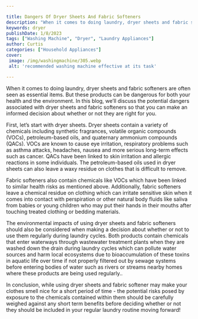 ```yaml
---

title: Dangers Of Dryer Sheets And Fabric Softeners
description: "When it comes to doing laundry, dryer sheets and fabric softeners are often seen as essential items. But these products can be dan...take a moment to check it out "
keywords: dryer
publishDate: 1/8/2023
tags: ["Washing Machine", "Dryer", "Laundry Appliances"]
author: Curtis
categories: ["Household Appliances"]
cover: 
 image: /img/washingmachine/305.webp
 alt: 'recommended washing machine effective at its task'

---
```


When it comes to doing laundry, dryer sheets and fabric softeners are often seen as essential items. But these products can be dangerous for both your health and the environment. In this blog, we’ll discuss the potential dangers associated with dryer sheets and fabric softeners so that you can make an informed decision about whether or not they are right for you. 

First, let’s start with dryer sheets. Dryer sheets contain a variety of chemicals including synthetic fragrances, volatile organic compounds (VOCs), petroleum-based oils, and quaternary ammonium compounds (QACs). VOCs are known to cause eye irritation, respiratory problems such as asthma attacks, headaches, nausea and more serious long-term effects such as cancer. QACs have been linked to skin irritation and allergic reactions in some individuals. The petroleum-based oils used in dryer sheets can also leave a waxy residue on clothes that is difficult to remove. 

Fabric softeners also contain chemicals like VOCs which have been linked to similar health risks as mentioned above. Additionally, fabric softeners leave a chemical residue on clothing which can irritate sensitive skin when it comes into contact with perspiration or other natural body fluids like saliva from babies or young children who may put their hands in their mouths after touching treated clothing or bedding materials. 

The environmental impacts of using dryer sheets and fabric softeners should also be considered when making a decision about whether or not to use them regularly during laundry cycles. Both products contain chemicals that enter waterways through wastewater treatment plants when they are washed down the drain during laundry cycles which can pollute water sources and harm local ecosystems due to bioaccumulation of these toxins in aquatic life over time if not properly filtered out by sewage systems before entering bodies of water such as rivers or streams nearby homes where these products are being used regularly.. 

In conclusion, while using dryer sheets and fabric softener may make your clothes smell nice for a short period of time - the potential risks posed by exposure to the chemicals contained within them should be carefully weighed against any short term benefits before deciding whether or not they should be included in your regular laundry routine moving forward!
